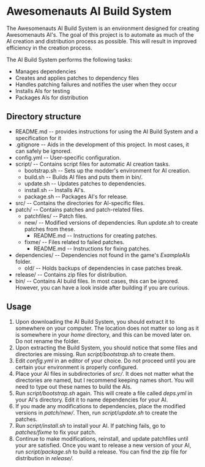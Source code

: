 Awesomenauts AI Build System
============================
The Awesomenauts AI Build System is an environment designed for creating
Awesomenauts AI's. The goal of this project is to automate as much of the AI
creation and distribution process as possible. This will result in improved
efficiency in the creation process.

The AI Build System performs the following tasks:
* Manages dependencies
* Creates and applies patches to dependency files
* Handles patching failures and notifies the user when they occur
* Installs AIs for testing
* Packages AIs for distribution

Directory structure
-------------------
* README.md -- provides instructions for using the AI Build System and
  a specification for it
* .gitignore -- Aids in the development of this project. In most cases, it can
  safely be ignored.
* config.yml -- User-specific configuration.
* script/ -- Contains script files for automatic AI creation tasks.
    * bootstrap.sh -- Sets up the modder's environment for AI creation.
    * build.sh -- Builds AI files and puts them in bin/.
    * update.sh -- Updates patches to dependencies.
    * install.sh -- Installs AI's.
    * package.sh -- Packages AI's for release.
* src/ -- Contains the directories for AI-specific files.
* patch/ -- Contains patches and patch-related files.
    * patchfiles/ -- Patch files.
    * new/ -- Modified versions of dependencies. Run *update.sh* to create
      patches from these.
        * README.md -- Instructions for creating patches.
    * fixme/ -- Files related to failed patches.
        * README.md -- Instructions for fixing patches.
* dependencies/ -- Dependencies not found in the game's *ExampleAIs* folder.
    * old/ -- Holds backups of dependencies in case patches break.
* release/ -- Contains zip files for distribution.
* bin/ -- Contains AI build files. In most cases, this can be ignored. However,
  you can have a look inside after building if you are curious.

Usage
-----
1. Upon downloading the AI Build System, you should extract it to somewhere on
   your computer. The location does not matter so long as it is somewhere in
   your *home* directory, and this can be moved later on. Do not rename the
   folder.
2. Upon extracting the Build System, you should notice that some files and
   directories are missing. Run *script/bootstrap.sh* to create them.
3. Edit *config.yml* in an editor of your choice. Do not proceed until you are
   certain your environment is properly configured.
4. Place your AI files in subdirectories of *src/*. It does not matter what the
   directories are named, but I recommend keeping names short. You will need to
   type out these names to build the AIs.
5. Run *script/bootstrap.sh* again. This will create a file called *deps.yml*
   in your AI's directory. Edit it to name dependencies for your AI.
6. If you made any modifications to dependencies, place the modified versions
   in *patch/new/*. Then, run *script/update.sh* to create the patches.
7. Run *script/install.sh* to install your AI. If patching fails, go to
   *patches/fixme* to fix your patch.
8. Continue to make modifications, reinstall, and update patchfiles until your
   are satisfied. Once you want to release a new version of your AI, run
   *script/package.sh* to build a release. You can find the zip file for
   distribution in *release/*.
